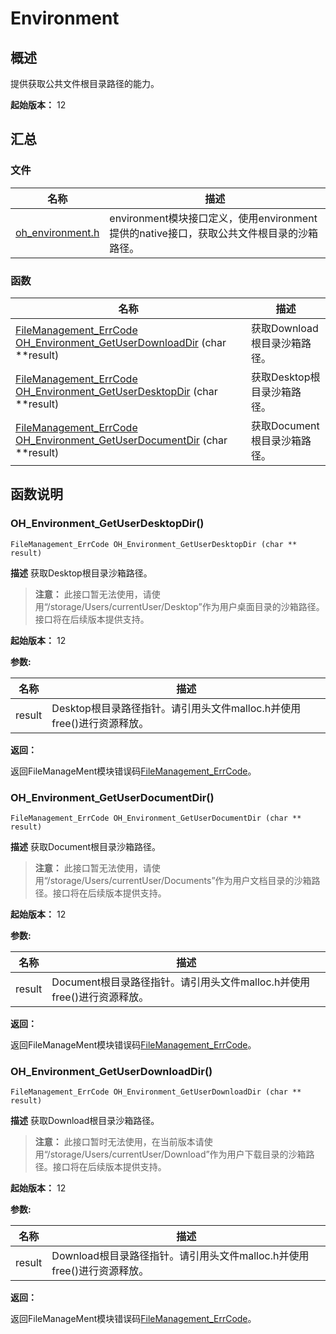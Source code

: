 # Environment


## 概述

提供获取公共文件根目录路径的能力。

**起始版本：** 12


## 汇总


### 文件

| 名称 | 描述 | 
| -------- | -------- |
| [oh_environment.h](oh__environment_8h.md) | environment模块接口定义，使用environment提供的native接口，获取公共文件根目录的沙箱路径。  | 


### 函数

| 名称 | 描述 | 
| -------- | -------- |
| [FileManagement_ErrCode](_file_i_o.md#filemanagement_errcode) [OH_Environment_GetUserDownloadDir](#oh_environment_getuserdownloaddir) (char \*\*result) | 获取Download根目录沙箱路径。  | 
| [FileManagement_ErrCode](_file_i_o.md#filemanagement_errcode) [OH_Environment_GetUserDesktopDir](#oh_environment_getuserdesktopdir) (char \*\*result) | 获取Desktop根目录沙箱路径。  | 
| [FileManagement_ErrCode](_file_i_o.md#filemanagement_errcode) [OH_Environment_GetUserDocumentDir](#oh_environment_getuserdocumentdir) (char \*\*result) | 获取Document根目录沙箱路径。  | 


## 函数说明


### OH_Environment_GetUserDesktopDir()

```
FileManagement_ErrCode OH_Environment_GetUserDesktopDir (char ** result)
```
**描述**
获取Desktop根目录沙箱路径。

> **注意：**
> 此接口暂无法使用，请使用“/storage/Users/currentUser/Desktop”作为用户桌面目录的沙箱路径。接口将在后续版本提供支持。

**起始版本：** 12

**参数:**

| 名称 | 描述 | 
| -------- | -------- |
| result | Desktop根目录路径指针。请引用头文件malloc.h并使用free()进行资源释放。  | 

**返回：**

返回FileManageMent模块错误码[FileManagement_ErrCode](_file_i_o.md#filemanagement_errcode)。


### OH_Environment_GetUserDocumentDir()

```
FileManagement_ErrCode OH_Environment_GetUserDocumentDir (char ** result)
```
**描述**
获取Document根目录沙箱路径。

> **注意：**
> 此接口暂无法使用，请使用“/storage/Users/currentUser/Documents”作为用户文档目录的沙箱路径。接口将在后续版本提供支持。

**起始版本：** 12

**参数:**

| 名称 | 描述 | 
| -------- | -------- |
| result | Document根目录路径指针。请引用头文件malloc.h并使用free()进行资源释放。  | 

**返回：**

返回FileManageMent模块错误码[FileManagement_ErrCode](_file_i_o.md#filemanagement_errcode)。


### OH_Environment_GetUserDownloadDir()

```
FileManagement_ErrCode OH_Environment_GetUserDownloadDir (char ** result)
```
**描述**
获取Download根目录沙箱路径。

> **注意：**
> 此接口暂时无法使用，在当前版本请使用“/storage/Users/currentUser/Download”作为用户下载目录的沙箱路径。接口将在后续版本提供支持。

**起始版本：** 12

**参数:**

| 名称 | 描述 | 
| -------- | -------- |
| result | Download根目录路径指针。请引用头文件malloc.h并使用free()进行资源释放。  | 

**返回：**

返回FileManageMent模块错误码[FileManagement_ErrCode](_file_i_o.md#filemanagement_errcode)。
